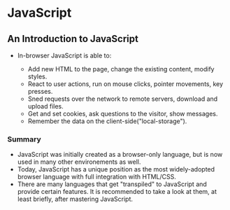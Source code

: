 # JavaScript

## An Introduction to JavaScript

- In-browser JavaScript is able to:

  - Add new HTML to the page, change the existing content, modify styles.
  - React to user actions, run on mouse clicks, pointer movements, key presses.
  - Sned requests over the network to remote servers, download and upload files.
  - Get and set cookies, ask questions to the visitor, show messages.
  - Remember the data on the client-side("local-storage").

### Summary

- JavaScript was initially created as a browser-only language, but is now used in many other environements as well.
- Today, JavaScript has a unique position as the most widely-adopted browser language with full integration with HTML/CSS.
- There are many languages that get "transpiled" to JavaScript and provide certain features. It is recommended to take a look at them, at least briefly, after mastering JavaScript.

